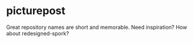 # picturepost
Great repository names are short and memorable. Need inspiration? How about redesigned-spork?
